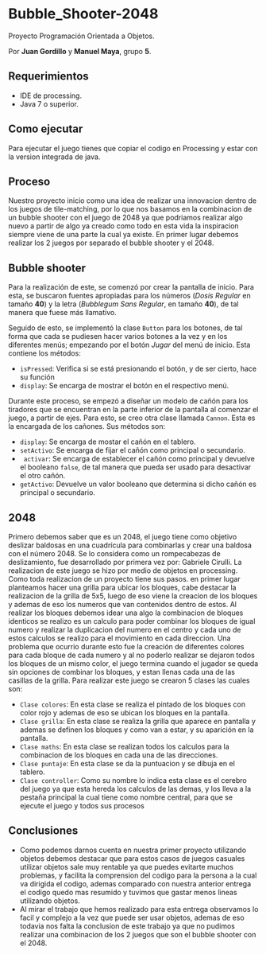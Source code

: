 # Bubble_Shooter-2048
Proyecto Programación Orientada a Objetos.

Por **Juan Gordillo** y **Manuel Maya**, grupo **5**.

## Requerimientos

- IDE de processing.
- Java 7 o superior.

## Como ejecutar

Para ejecutar el juego tienes que copiar el codigo en Processing y estar con la version integrada de java.

## Proceso
Nuestro proyecto inicio como una idea de realizar una innovacion dentro de los juegos de tile-matching, por lo que nos basamos en la combinacion de un bubble shooter con el juego de 2048 ya que podriamos realizar algo nuevo a partir de algo ya creado como todo en esta vida la inspiracion siempre viene de una parte la cual ya existe.
En primer lugar debemos realizar los 2 juegos por separado el bubble shooter y el 2048.
## Bubble shooter
Para la realización de este, se comenzó por crear la pantalla de inicio. Para esta, se buscaron fuentes apropiadas para los números (*Dosis Regular* en tamaño **40**) y la letra (*Bubblegum Sans Regular*, en tamaño **40**), de tal manera que fuese más llamativo.

Seguido de esto, se implementó la clase ```Button``` para los botones, de tal forma que cada se pudiesen hacer varios botones a la vez y en los diferentes menús; empezando por el botón *Jugar* del menú de inicio. Esta contiene los métodos:

+ ```isPressed```: Verifica si se está presionando el botón, y de ser cierto, hace su función
+ ```display```: Se encarga de mostrar el botón en el respectivo menú.

Durante este proceso, se empezó a diseñar un modelo de cañón para los tiradores que se encuentran en la parte inferior de la pantalla al comenzar el juego, a partir de ejes. Para esto, se creo otra clase llamada ```Cannon```. Esta es la encargada de los cañones. Sus métodos son:

+ ```display```: Se encarga de mostar el cañón en el tablero.
+ ```setActivo```: Se encarga de fijar el cañón como principal o secundario.
+ ``` activar```: Se encarga de establecer el cañón como principal y devuelve el booleano ```false```, de tal manera que pueda ser usado para desactivar el otro cañón.
+ ```getActivo```: Devuelve un valor booleano que determina si dicho cañón es principal o secundario.

## 2048
Primero debemos saber que es un 2048, el juego tiene como objetivo deslizar baldosas en una cuadrícula para combinarlas y crear una baldosa con el número 2048. Se lo considera como un rompecabezas de deslizamiento, fue desarrollado por primera vez por: Gabriele Cirulli.
La realizacion de este juego se hizo por medio de objetos en processing. Como toda realizacion de un proyecto tiene sus pasos. en primer lugar planteamos hacer una grilla para ubicar los bloques, cabe destacar la realizacion de la grilla de 5x5, luego de eso viene la creacion de los bloques y ademas de eso los numeros que van contenidos dentro de estos. Al realizar los bloques debemos idear una algo la combinacion de bloques identicos se realizo es un calculo para poder combinar los bloques de igual numero y realizar la duplicacion del numero en el centro y cada uno de estos calculos se realizo para el movimiento en cada direccion. Una problema que ocurrio durante esto fue la creación de diferentes colores para cada bloque de cada numero y al no poderlo realizar se dejaron todos los bloques de un mismo color, el juego termina cuando el jugador se queda sin opciones de combinar los bloques, y estan llenas cada una de las casillas de la grilla. Para realizar este juego se crearon 5 clases las cuales son:
- ```Clase colores```: En esta clase se realiza el pintado de los bloques con color rojo y ademas de eso se ubican los bloques en la pantalla.
- ```Clase grilla```: En esta clase se realiza la grilla que aparece en pantalla y ademas se definen los bloques y como van a estar, y su aparición en la pantalla.
- ```Clase maths```: En esta clase se realizan todos los calculos para la combinacion de los bloques en cada una de las direcciones.
- ```Clase puntaje```: En esta clase se da la puntuacion y se dibuja en el tablero.
- ```Clase controller```: Como su nombre lo indica esta clase es el cerebro del juego ya que esta hereda los calculos de las demas, y los lleva a la pestaña principal la cual tiene como nombre central, para que se ejecute el juego y todos sus procesos
## Conclusiones

- Como podemos darnos cuenta en nuestra primer proyecto utilizando objetos debemos destacar que para estos casos de juegos casuales utilizar objetos sale muy rentable ya que puedes evitarte muchos problemas, y facilita la comprension del codigo para la persona a la cual va dirigida el codigo, ademas comparado con nuestra anterior entrega el codigo quedo mas resumido y tuvimos que gastar menos lineas utilizando objetos. 
- Al mirar el trabajo que hemos realizado para esta entrega observamos lo facil y complejo a la vez que puede ser usar objetos, ademas de eso todavia nos falta la conclusion de este trabajo ya que no pudimos realizar una combinacion de los 2 juegos que son el bubble shooter con el 2048.

